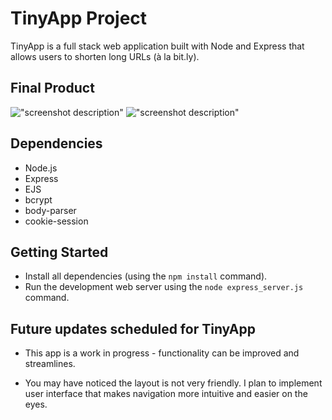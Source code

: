 # TinyApp Project

TinyApp is a full stack web application built with Node and Express that allows users to shorten long URLs (à la bit.ly).

## Final Product

!["screenshot description"](#)
!["screenshot description"](#)

## Dependencies

- Node.js
- Express
- EJS
- bcrypt
- body-parser
- cookie-session

## Getting Started

- Install all dependencies (using the `npm install` command).
- Run the development web server using the `node express_server.js` command.

## Future updates scheduled for TinyApp

- This app is a work in progress - functionality can be improved and streamlines. 

- You may have noticed the layout is not very friendly. I plan to implement user interface that makes navigation more intuitive and easier on the eyes.